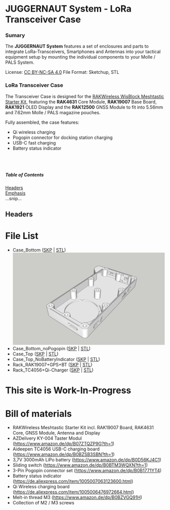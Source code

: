 # JUGGERNAUT System - LoRa Transceiver Case
### Sumary
The **JUGGERNAUT System** features a set of enclosures and parts to integrate LoRa-Transceivers, Smartphones and Antennas into your tactical equipment setup by mounting the individual components to your Molle / PALS System.

License: [CC BY-NC-SA 4.0](https://creativecommons.org/licenses/by-nc-sa/4.0/)
File Format: Sketchup, STL

### LoRa Transceiver Case
The Transceiver Case is designed for the [RAKWireless WisBlock Meshtastic Starter Kit](https://store.rakwireless.com/products/wisblock-meshtastic-starter-kit?variant=43884034621638), featuring the **RAK4631** Core Module, **RAK19007** Base Board, **RAK1921** OLED Display and the **RAK12500** GNSS Module to fit into 5.56mm and 7.62mm Molle / PALS magazine pouches.

Fully assembled, the case features:
* Qi wireless charging
* Pogopin connector for docking station charging
* USB-C fast charging
* Battery status indicator
</br>
</br>

##### Table of Contents  
[Headers](#headers)  
[Emphasis](#emphasis)  
...snip...    
<a name="headers"/>
## Headers

# File List
* Case_Bottom ([SKP](https://github.com/audiocustoms/LoRa-Transceiver-Case/blob/main/RAK%20Wireless/RAK19007/MagPouch%20Case/Sketchup/Case_Bottom.skp) | [STL](https://github.com/audiocustoms/LoRa-Transceiver-Case/blob/main/RAK%20Wireless/RAK19007/MagPouch%20Case/STL/Case_Bottom.stl))
![](https://github.com/audiocustoms/LoRa-Transceiver-Case/blob/main/RAK%20Wireless/RAK19007/MagPouch%20Case/Pics/Model/Case_Bottom_01.jpg)
* Case_Bottom_noPogopin ([SKP](https://github.com/audiocustoms/LoRa-Transceiver-Case/blob/main/RAK%20Wireless/RAK19007/MagPouch%20Case/Sketchup/Case_Bottom_noPogopin.skp) | [STL](https://github.com/audiocustoms/LoRa-Transceiver-Case/blob/main/RAK%20Wireless/RAK19007/MagPouch%20Case/STL/Case_Bottom_noPogopin.stl))
* Case_Top ([SKP](https://github.com/audiocustoms/LoRa-Transceiver-Case/blob/main/RAK%20Wireless/RAK19007/MagPouch%20Case/Sketchup/Case_Top.skp) | [STL](https://github.com/audiocustoms/LoRa-Transceiver-Case/blob/main/RAK%20Wireless/RAK19007/MagPouch%20Case/STL/Case_Top.stl))
* Case_Top_NoBatteryIndicator ([SKP](https://github.com/audiocustoms/LoRa-Transceiver-Case/blob/main/RAK%20Wireless/RAK19007/MagPouch%20Case/Sketchup/Case_Top_noBatteryIndicator.skp) | [STL](https://github.com/audiocustoms/LoRa-Transceiver-Case/blob/main/RAK%20Wireless/RAK19007/MagPouch%20Case/STL/Case_Top_noBatteryIndicator.stl))
* Rack_RAK19007+GPS+BT ([SKP](https://github.com/audiocustoms/LoRa-Transceiver-Case/blob/main/RAK%20Wireless/RAK19007/MagPouch%20Case/Sketchup/Rack_RAK19007%2BGPS%2BBT.skp) | [STL](https://github.com/audiocustoms/LoRa-Transceiver-Case/blob/main/RAK%20Wireless/RAK19007/MagPouch%20Case/STL/Rack_RAK19007%2BGPS%2BBT.stl))
* Rack_TC4056+Qi-Charger ([SKP](https://github.com/audiocustoms/LoRa-Transceiver-Case/blob/main/RAK%20Wireless/RAK19007/MagPouch%20Case/Sketchup/Rack_TC4056%2BQi-Charger.skp) | [STL](https://github.com/audiocustoms/LoRa-Transceiver-Case/blob/main/RAK%20Wireless/RAK19007/MagPouch%20Case/STL/Rack_TC4056%2BQi-Charger.stl))

# This site is Work-In-Progress

# Bill of materials
- RAKWireless Meshtastic Starter Kit incl. RAK19007 Board, RAK4631 Core, GNSS Module, Antenna and Display
- AZDelivery KY-004 Taster Modul (https://www.amazon.de/dp/B07ZTQZP9G?th=1)
- Aideepen TC4056 USB-C charging board (https://www.amazon.de/dp/B0BZSB3SBN?th=1)
- 3,7V 3000mAh LiPo battery (https://www.amazon.de/dp/B0D56KJ4C1)
- Sliding switch (https://www.amazon.de/dp/B0BTM3WQXN?th=1)
- 3-Pin Pogopin connector set (https://www.amazon.de/dp/B0B1771YT4)
- Battery status indicator (https://de.aliexpress.com/item/1005007063123600.html)
- Qi Wireless charging board (https://de.aliexpress.com/item/1005006476972664.html)
- Melt-in thread M3 (https://www.amazon.de/dp/B0BZVGQ91H)
- Collection of M2 / M3 screws
